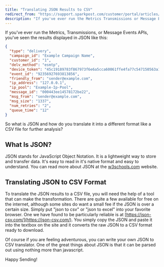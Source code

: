 ```yaml
---
title: "Translating JSON Results to CSV"
redirect_from: "https://support.sparkpost.com/customer/portal/articles/2474861-translating-json-results-to-csv"
description: "If you've ever run the Metrics Transmissions or Message Events AP Is you've seen the results displayed in JSON like this type delivery campaign id Example Campaign Name customer id 1 delv method esmtp device token 45 c 19189783 f 867973 f 6 e 6 a 5 cca 60061 ffe..."
---
```


If you've ever run the Metrics, Transmissions, or Message Events APIs, you've seen the results displayed in JSON like this:

```json
{
  "type": "delivery",
  "campaign_id": "Example Campaign Name",
  "customer_id": "1",
  "delv_method": "esmtp",
  "device_token": "45c19189783f867973f6e6a5cca60061ffe4fa77c547150563a1192fa9847f8a",
  "event_id": "92356927693813856",
  "friendly_from": "sender@example.com",
  "ip_address": "127.0.0.1",
  "ip_pool": "Example-Ip-Pool",
  "message_id": "000443ee14578172be22",
  "msg_from": "sender@example.com",
  "msg_size": "1337",
  "num_retries": "2",
  "queue_time": "12"
}
```

So what is JSON and how do you translate it into a different format like a CSV file for further analysis?  

## What Is JSON?

JSON stands for JavaScript Object Notation. It is a lightweight way to store and transfer data. It's easy to read in it's native format and easy to understand. You can read more about JSON at the [w3schools.com](http://www.w3schools.com/json/default.asp) website.

## Translating JSON to CSV Format

To translate the JSON results to a CSV file, you will need the help of a tool that can make the transformation. There are quite a few available for free on the internet, although some sites do want a small fee if the JSON is over a certain size. Simply put "json to csv" or "json to excel" into your favorite browser. One we have found to be particularly reliable is at [https://json-csv.com/](https://json-csv.com/). You simply copy the JSON and paste it into the textbox on the site and it converts the raw JSON to a CSV format ready to download.  

Of course if you are feeling adventurous, you can write your own JSON to CSV translator. One of the great things about JSON is that it can be parsed out using nothing more than javascript.

Happy Sending!